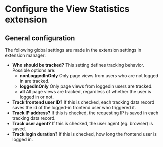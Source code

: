 # Configure the View Statistics extension

## General configuration

The following global settings are made in the extension settings in extension manager:

*   **Who should be tracked?**
    This setting defines tracking behavior. Possible options are:
    *   **nonLoggedInOnly**
        Only page views from users who are not logged in are tracked.
    *   **loggedInOnly**
        Only page views from loggedin users are tracked.
    *   **all**
        All page views are tracked, regardless of whether the user is logged in or not.
*   **Track frontend user ID?**
    If this is checked, each tracking data record saves the id of the logged-in frontend user who triggered it.
*   **Track IP address?**
    If this is checked, the requesting IP is saved in each tracking data record.
*   **Track user agent?**
    If this is checked, the user agent (eg. browser) is saved.
*   **Track login duration?**
    If this is checked, how long the frontend user is logged in.
